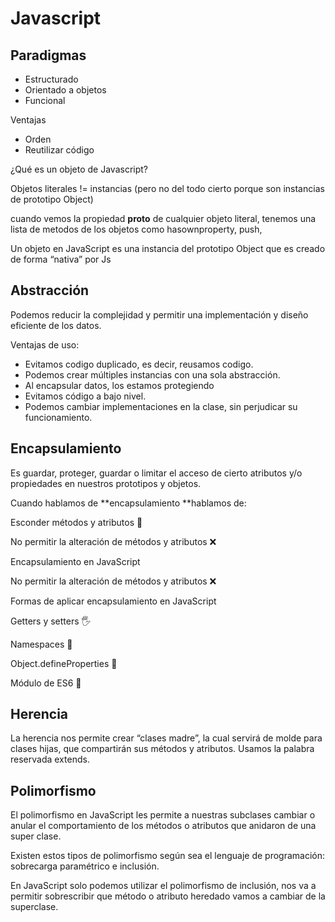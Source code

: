 # Javascript

## Paradigmas

- Estructurado
- Orientado a objetos
- Funcional

Ventajas
- Orden
- Reutilizar código

¿Qué es un objeto de Javascript?

Objetos literales != instancias (pero no del todo cierto porque son instancias de prototipo Object)

cuando vemos la propiedad __proto__ de cualquier objeto literal, tenemos una lista de metodos de los objetos como hasownproperty, push, 


Un objeto en JavaScript es una instancia del prototipo Object que es creado de forma “nativa” por Js


## Abstracción

Podemos reducir la complejidad y permitir una implementación y diseño eficiente de los datos.

Ventajas de uso:

- Evitamos codigo duplicado, es decir, reusamos codigo.
- Podemos crear múltiples instancias con una sola abstracción.
- Al encapsular datos, los estamos protegiendo
- Evitamos código a bajo nivel.
- Podemos cambiar implementaciones en la clase, sin perjudicar su funcionamiento.

## Encapsulamiento
Es guardar, proteger, guardar o limitar el acceso de cierto atributos y/o propiedades en nuestros prototipos y objetos.

Cuando hablamos de **encapsulamiento **hablamos de:

Esconder métodos y atributos 👻

No permitir la alteración de métodos y atributos ❌

Encapsulamiento en JavaScript

No permitir la alteración de métodos y atributos ❌

Formas de aplicar encapsulamiento en JavaScript

Getters y setters 🖐

Namespaces 🙂

Object.defineProperties 🎈

Módulo de ES6 🤝

## Herencia

La herencia nos permite crear “clases madre”, la cual servirá de molde para clases hijas, que compartirán sus métodos y atributos.
Usamos la palabra reservada extends.

## Polimorfismo

El polimorfismo en JavaScript les permite a nuestras subclases cambiar o anular el comportamiento de los métodos o atributos que anidaron de una super clase.

Existen estos tipos de polimorfismo según sea el lenguaje de programación: sobrecarga paramétrico e inclusión.

En JavaScript solo podemos utilizar el polimorfismo de inclusión, nos va a permitir sobrescribir que método o atributo heredado vamos a cambiar de la superclase.


